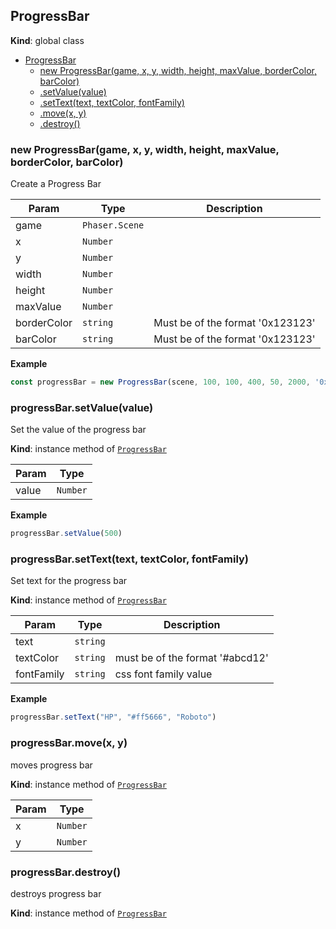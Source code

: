 <a name="ProgressBar"></a>

## ProgressBar
**Kind**: global class  

* [ProgressBar](#ProgressBar)
    * [new ProgressBar(game, x, y, width, height, maxValue, borderColor, barColor)](#new_ProgressBar_new)
    * [.setValue(value)](#ProgressBar+setValue)
    * [.setText(text, textColor, fontFamily)](#ProgressBar+setText)
    * [.move(x, y)](#ProgressBar+move)
    * [.destroy()](#ProgressBar+destroy)

<a name="new_ProgressBar_new"></a>

### new ProgressBar(game, x, y, width, height, maxValue, borderColor, barColor)
Create a Progress Bar


| Param | Type | Description |
| --- | --- | --- |
| game | <code>Phaser.Scene</code> |  |
| x | <code>Number</code> |  |
| y | <code>Number</code> |  |
| width | <code>Number</code> |  |
| height | <code>Number</code> |  |
| maxValue | <code>Number</code> |  |
| borderColor | <code>string</code> | Must be of the format '0x123123' |
| barColor | <code>string</code> | Must be of the format '0x123123' |

**Example**  
```js
const progressBar = new ProgressBar(scene, 100, 100, 400, 50, 2000, '0x000000', '0xeeeeee')
```
<a name="ProgressBar+setValue"></a>

### progressBar.setValue(value)
Set the value of the progress bar

**Kind**: instance method of [<code>ProgressBar</code>](#ProgressBar)  

| Param | Type |
| --- | --- |
| value | <code>Number</code> | 

**Example**  
```js
progressBar.setValue(500)
```
<a name="ProgressBar+setText"></a>

### progressBar.setText(text, textColor, fontFamily)
Set text for the progress bar

**Kind**: instance method of [<code>ProgressBar</code>](#ProgressBar)  

| Param | Type | Description |
| --- | --- | --- |
| text | <code>string</code> |  |
| textColor | <code>string</code> | must be of the format '#abcd12' |
| fontFamily | <code>string</code> | css font family value |

**Example**  
```js
progressBar.setText("HP", "#ff5666", "Roboto")
```
<a name="ProgressBar+move"></a>

### progressBar.move(x, y)
moves progress bar

**Kind**: instance method of [<code>ProgressBar</code>](#ProgressBar)  

| Param | Type |
| --- | --- |
| x | <code>Number</code> | 
| y | <code>Number</code> | 

<a name="ProgressBar+destroy"></a>

### progressBar.destroy()
destroys progress bar

**Kind**: instance method of [<code>ProgressBar</code>](#ProgressBar)  
